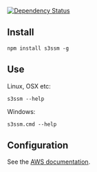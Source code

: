 [![Dependency Status](https://david-dm.org/ddm/s3ssm.svg?theme=shields.io)](https://david-dm.org/ddm/s3ssm)

Install
-------

    npm install s3ssm -g

Use
---

Linux, OSX etc:

    s3ssm --help

Windows:

    s3ssm.cmd --help

Configuration
-------------

See the [AWS documentation]( http://docs.aws.amazon.com/AWSJavaScriptSDK/guide/node-configuring.html#Credentials_from_Disk).
